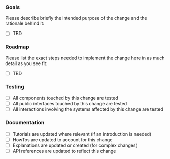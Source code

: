 ### Goals

Please describe briefly the intended purpose of the change and the rationale behind it:

- [ ] TBD


### Roadmap

Please list the exact steps needed to implement the change here in as much detail as you see fit:

- [ ] TBD


### Testing

- [ ] All components touched by this change are tested
- [ ] All public interfaces touched by this change are tested
- [ ] All interactions involving the systems affected by this change are tested

### Documentation

- [ ] Tutorials are updated where relevant (if an introduction is needed)
- [ ] HowTos are updated to account for this change
- [ ] Explanations are updated or created (for complex changes)
- [ ] API references are updated to reflect this change